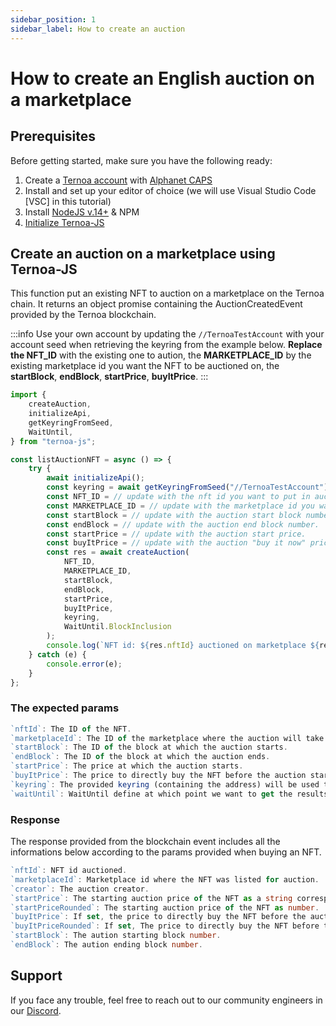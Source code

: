 ```yaml
---
sidebar_position: 1
sidebar_label: How to create an auction
---
```


# How to create an English auction on a marketplace

## Prerequisites

Before getting started, make sure you have the following ready:

1. Create a [Ternoa account](/for-developers/get-started/create-account) with [Alphanet CAPS](/for-developers/get-started/create-account#step-2-get-some-free-test-caps-tokens)
2. Install and set up your editor of choice (we will use Visual Studio Code [VSC] in this tutorial)
3. Install [NodeJS v.14+](https://nodejs.org/en/download/) & NPM
4. [Initialize Ternoa-JS](/for-developers/get-started/install-ternoa-js#step-2-initialize-ternoa-js)

## Create an auction on a marketplace using Ternoa-JS

This function put an existing NFT to auction on a marketplace on the Ternoa chain. It returns an object promise containing the AuctionCreatedEvent provided by the Ternoa blockchain.

:::info
Use your own account by updating the `//TernoaTestAccount` with your account seed when retrieving the keyring from the example below.
**Replace the NFT_ID** with the existing one to aution, the **MARKETPLACE_ID** by the existing marketplace id you want the NFT to be auctioned on, the **startBlock**, **endBlock**, **startPrice**, **buyItPrice**.
:::

```typescript showLineNumbers
import {
	createAuction,
	initializeApi,
	getKeyringFromSeed,
	WaitUntil,
} from "ternoa-js";

const listAuctionNFT = async () => {
	try {
		await initializeApi();
		const keyring = await getKeyringFromSeed("//TernoaTestAccount");
		const NFT_ID = // update with the nft id you want to put in auction.
        const MARKETPLACE_ID = // update with the marketplace id you want the NFT to be auctioned on.
        const startBlock = // update with the auction start block number.
        const endBlock = // update with the auction end block number.
        const startPrice = // update with the auction start price.
        const buyItPrice = // update with the auction "buy it now" price.
		const res = await createAuction(
			NFT_ID,
            MARKETPLACE_ID,
            startBlock,
            endBlock,
            startPrice,
            buyItPrice,
            keyring,
			WaitUntil.BlockInclusion
		);
		console.log(`NFT id: ${res.nftId} auctioned on marketplace ${res.marketplaceId} for ${res.startPrice}CAPS`);
	} catch (e) {
		console.error(e);
	}
};
```

### The expected params

```typescript
`nftId`: The ID of the NFT.
`marketplaceId`: The ID of the marketplace where the auction will take place.
`startBlock`: The ID of the block at which the auction starts.
`endBlock`: The ID of the block at which the auction ends.
`startPrice`: The price at which the auction starts.
`buyItPrice`: The price to directly buy the NFT before the auction starts. Optional Parameter.
`keyring`: The provided keyring (containing the address) will be used to sign the transaction and pay the execution fee.
`waitUntil`: WaitUntil define at which point we want to get the results of the transaction execution: BlockInclusion or BlockFinalization.
```

### Response

The response provided from the blockchain event includes all the informations below according to the params provided when buying an NFT.

```typescript
`nftId`: NFT id auctioned.
`marketplaceId`: Marketplace id where the NFT was listed for auction.
`creator`: The auction creator.
`startPrice`: The starting auction price of the NFT as a string corresponding to the value in big number.
`startPriceRounded`: The starting auction price of the NFT as number.
`buyItPrice`: If set, the price to directly buy the NFT before the auction starts as a string corresponding to the value in big number.
`buyItPriceRounded`: If set, The price to directly buy the NFT before the auction starts as number.
`startBlock`: The aution starting block number.
`endBlock`: The aution ending block number.
```

## Support

If you face any trouble, feel free to reach out to our community engineers in our [Discord](https://discord.gg/fUmBkPpnRu).
